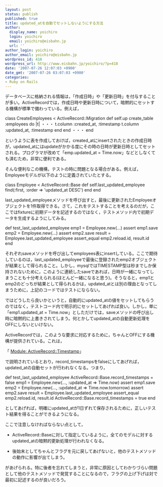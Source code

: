 ```yaml
---
layout: post
status: publish
published: true
title: updated_atを自動でセットしないようにする方法
author:
  display_name: yoichiro
  login: yoichiro
  email: yoichiro@eisbahn.jp
  url: ''
author_login: yoichiro
author_email: yoichiro@eisbahn.jp
wordpress_id: 418
wordpress_url: http://www.eisbahn.jp/yoichiro/?p=418
date: '2007-07-26 12:07:03 +0900'
date_gmt: '2007-07-26 03:07:03 +0900'
categories:
- Ruby on Rails
---
```


データベースに格納される情報は，「作成日時」や「更新日時」を付与することが多い。ActiveRecordでは，作成日時や更新日時について，暗黙的にセットする機構が標準で備わっている。例えば，

class CreateEmployees < ActiveRecord::Migration
def self.up
create_table :employees do |t|
・・・
t.column :created_at, :timestamp
t.column :updated_at, :timestamp
end
end
・・・
end

というように表を作成しておけば，created_atにinsertされたときの作成日時が，updated_atにはupdateがかかる度にその時の日時が更新日時としてセットされる。プログラマが改めて「emp.updated_at = Time.now」などとしなくても済むため，非常に便利である。

そんな便利なこの機構，テストの時に問題となる場合がある。例えば，Employeeモデルが以下のように定義されていたとする。

class Employee < ActiveRecord::Base
def self.last_updated_employee
find(:first, :order => 'updated_at DESC')
end
end

last_updated_employeeメソッドを呼び出すと，最後に更新されたEmployeeオブジェクトを1件取得できる。さて，これをテストすることを考えるのだが，ここではfixtureに初期データを記述するのではなく，テストメソッド内で初期データを生成するようにしてみる。

def test_last_updated_employee
emp1 = Employee.new(...)
assert emp1.save
emp2 = Employee.new(...)
assert emp2.save
result = Employee.last_updated_employee
assert_equal emp2.reload.id, result.id
end

それぞれsaveメソッドを呼び出してemployees表にinsertしている。ここで期待しているのは，last_updated_employeeで最後に登録されたemp2オブジェクトが結果として得られること。しかし，mysqlではTIMESTAMP型は秒までしか保持されないために，このように連続したsaveであれば，日時が一緒になってしまうことも十分考えられる(ほとんど一緒になると思う)。そうなると，emp1とemp2のどっちが結果として得られるかは，updated_atとは別の理由となってしまうために，上記のコードではテストにならない。

ではどうしたら良いかというと，自動的にupdated_atの値をセットしてもらうのではなく，テストコード内で明示的にセットしてあげれば良い。しかし，単に「emp1.updated_at = Time.now」としただけでは，saveメソッドの呼び出し時に暗黙的に上書きされてしまう。何とかしてupdated_atの自動更新処理をOFFにしないといけない。

ActiveRecordでは，このような要求に対応するために，ちゃんとOFFにする機構が提供されている。これは，

「
[Module: ActiveRecord::Timestamp](http://api.rubyonrails.com/classes/ActiveRecord/Timestamp.html)」

で説明されているとおり，record_timestampsをfalseにしてあげれば，updated_atの自動セットが行われなくなる。つまり，

def test_last_updated_employee
ActiveRecord::Base.record_timestamps = false
emp1 = Employee.new(...,
:updated_at => Time.now)
assert emp1.save
emp2 = Employee.new(...,
:updated_at => Time.now.tomorrow)
assert emp2.save
result = Employee.last_updated_employee
assert_equal emp2.reload.id, result.id
ActiveRecord::Base.record_timestamps = true
end

としてあげれば，明確にupdated_atが1日ずれて保存されるために，正しいテスト結果を得ることができるようになる。

ここで注意しなければならない点として，

* ActiveRecord::Baseに対して指定しているように，全てのモデルに対するupdated_atの暗黙的更新処理が行われなくなる。

* 後始末としてちゃんとフラグを元に戻してあげないと，他のテストメソッドの動作に影響が出てしまう。

があげられる。特に後者を忘れてしまうと，非常に原因としてわかりづらい問題として他のテストメソッドで発覚することになるので，フラグの上げ下げは対で最初に記述するのが良いだろう。
